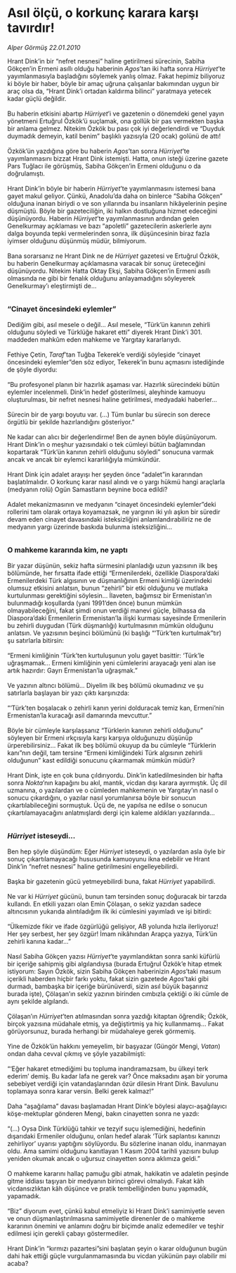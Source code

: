 # Asıl ölçü, o korkunç karara karşı tavırdır!

*Alper Görmüş 22.01.2010*

<div class="taraf_structure_2col_1zq">
<div class="margen_n">



 <p>Hrant Dink’in bir “nefret nesnesi” haline getirilmesi sürecinin, Sabiha Gökçen’in Ermeni asıllı olduğu haberinin <i>Agos</i>’tan iki hafta sonra <i>Hürriyet</i>’te yayımlanmasıyla başladığını söylemek yanlış olmaz. Fakat hepimiz biliyoruz ki böyle bir haber, böyle bir amaç uğruna çalışanlar bakımından uygun bir araç olsa da, “Hrant Dink’i ortadan kaldırma bilinci” yaratmaya yetecek kadar güçlü değildir. <br/><br/>Bu haberin etkisini abartıp <i>Hürriyet</i>’i ve gazetenin o dönemdeki genel yayın yönetmeni Ertuğrul Özkök’ü suçlamak, ona gollük bir pas vermekten başka bir anlama gelmez. Nitekim Özkök bu pası çok iyi değerlendirdi ve “Duyduk duymadık demeyin, katil benim” başlıklı yazısıyla (20 ocak) golünü de attı! <br/><br/>Özkök’ün yazdığına göre bu haberin <i>Agos</i>’tan sonra <i>Hürriyet</i>’te yayımlanmasını bizzat Hrant Dink istemişti. Hatta, onun isteği üzerine gazete Pars Tuğlacı ile görüşmüş, Sabiha Gökçen’in Ermeni olduğunu o da doğrulamıştı. <br/><br/>Hrant Dink’in böyle bir haberin <i>Hürriyet</i>’te yayımlanmasını istemesi bana gayet makul geliyor. Çünkü, Anadolu’da daha on binlerce “Sabiha Gökçen” olduğuna inanan biriydi o ve son yıllarında bu insanların hikâyelerinin peşine düşmüştü. Böyle bir gazeteciliğin, iki halkın dostluğuna hizmet edeceğini düşünüyordu. Haberin <i>Hürriyet</i>’te yayımlanmasının ardından gelen Genelkurmay açıklaması ve bazı “apoletli” gazetecilerin askerlerle aynı dalga boyunda tepki vermelerinden sonra, ilk düşüncesinin biraz fazla iyimser olduğunu düşünmüş müdür, bilmiyorum. <br/><br/>Bana sorarsanız ne Hrant Dink ne de <i>Hürriyet</i> gazetesi ve Ertuğrul Özkök, bu haberin Genelkurmay açıklamasına varacak bir sonuç üreteceğini düşünüyordu. Nitekim Hatta Oktay Ekşi, Sabiha Gökçen’in Ermeni asıllı olmasında ne gibi bir fenalık olduğunu anlayamadığını söyleyerek Genelkurmay’ı eleştirmişti de...<b> <br/><br/><br/><font size="3">“Cinayet öncesindeki eylemler”</font></b> <br/><br/>Dediğim gibi, asıl mesele o değil... Asıl mesele, “Türk’ün kanının zehirli olduğunu söyledi ve Türklüğe hakaret etti” diyerek Hrant Dink’i 301. maddeden mahkûm eden mahkeme ve Yargıtay kararlarıydı. <br/><br/>Fethiye Çetin, <i>Taraf</i>’tan Tuğba Tekerek’e verdiği söyleşide “cinayet öncesindeki eylemler”den söz ediyor, Tekerek’in bunu açmasını istediğinde de şöyle diyordu: <br/><br/>“Bu profesyonel planın bir hazırlık aşaması var. Hazırlık sürecindeki bütün eylemler incelenmeli. Dink’in hedef gösterilmesi, aleyhinde kamuoyu oluşturulması, bir nefret nesnesi haline getirilmesi, medyadaki haberler... <br/><br/>Sürecin bir de yargı boyutu var. (...) Tüm bunlar bu sürecin son derece örgütlü bir şekilde hazırlandığını gösteriyor.” <br/><br/>Ne kadar can alıcı bir değerlendirme! Ben de aynen böyle düşünüyorum. Hrant Dink’in o meşhur yazısındaki o tek cümleyi bütün bağlamından kopartarak “Türk’ün kanının zehirli olduğunu söyledi” sonucuna varmak ancak ve ancak bir eylemci kararlılığıyla mümkündür. <br/><br/>Hrant Dink için adalet arayışı her şeyden önce “adalet”in kararından başlatılmalıdır. O korkunç karar nasıl alındı ve o yargı hükmü hangi araçlarla (medyanın rolü) Ogün Samastların beynine boca edildi? <br/><br/>Adalet mekanizmasının ve medyanın “cinayet öncesindeki eylemler”deki rollerini tam olarak ortaya koyamazsak, ne yargının iki yılı aşkın bir süredir devam eden cinayet davasındaki isteksizliğini anlamlandırabiliriz ne de medyanın yargı üzerinde baskıda bulunma isteksizliğini... <b><br/><br/><br/><font size="3">O mahkeme kararında kim, ne yaptı</font></b> <br/><br/>Bir yazar düşünün, sekiz hafta sürmesini planladığı uzun yazısının ilk beş bölümünde, her fırsatta ifade ettiği “Ermenilerdeki, özellikle Diaspora’daki Ermenilerdeki Türk algısının ve düşmanlığının Ermeni kimliği üzerindeki olumsuz etkisini anlatsın, bunun “zehirli” bir etki olduğunu ve mutlaka kurtulunması gerektiğini söylesin... İlaveten, bağımsız bir Ermenistan’ın bulunmadığı koşullarda (yani 1991’den önce) bunun mümkün olmayabileceğini, fakat şimdi onun verdiği manevi güçle, bilhassa da Diaspora’daki Ermenilerin Ermenistan’la ilişki kurması sayesinde Ermenilerin bu zehirli duygudan (Türk düşmanlığı) kurtulmasının mümkün olduğunu anlatsın. Ve yazısının beşinci bölümünü (ki başlığı “‘Türk’ten kurtulmak”tır) şu satırlarla bitirsin: <br/><br/>“Ermeni kimliğinin ‘Türk’ten kurtuluşunun yolu gayet basittir: ‘Türk’le uğraşmamak... Ermeni kimliğinin yeni cümlelerini arayacağı yeni alan ise artık hazırdır: Gayrı Ermenistan’la uğraşmak.” <br/><br/>Ve yazının altıncı bölümü... Diyelim ilk beş bölümü okumadınız ve şu satırlarla başlayan bir yazı çıktı karşınızda: <br/><br/>“‘Türk’ten boşalacak o zehirli kanın yerini dolduracak temiz kan, Ermeni’nin Ermenistan’la kuracağı asil damarında mevcuttur.” <br/><br/>Böyle bir cümleyle karşılaşsanız “Türklerin kanının zehirli olduğunu” söyleyen bir Ermeni ırkçısıyla karşı karşıya olduğunuzu düşünüp ürperebilirsiniz... Fakat ilk beş bölümü okuyup da bu cümleyle “Türklerin kanı”nın değil, tam tersine “Ermeni kimliğindeki Türk algısının zehirli olduğunun” kast edildiği sonucunu çıkarmamak mümkün müdür? <br/><br/>Hrant Dink, işte en çok buna çıldırıyordu. Dink’in katledilmesinden bir hafta sonra <i>Nokta</i>’nın kapağını bu akıl, mantık, vicdan dışı karara ayırmıştık. Üç dil uzmanına, o yazılardan ve o cümleden mahkemenin ve Yargıtay’ın nasıl o sonucu çıkardığını, o yazılar nasıl yorumlanırsa böyle bir sonucun çıkartılabileceğini sormuştuk. Üçü de, ne yapılsa ne edilse o sonucun çıkartılamayacağını anlatmışlardı dergi için kaleme aldıkları yazılarında...<b><i> <br/><br/><br/><font size="3">Hürriyet </font></i><font size="3">isteseydi...</font></b> <br/><br/>Ben hep şöyle düşündüm: Eğer <i>Hürriyet </i>isteseydi, o yazılardan asla öyle bir sonuç çıkartılamayacağı hususunda kamuoyunu ikna edebilir ve Hrant Dink’in “nefret nesnesi” haline getirilmesini engelleyebilirdi. <br/><br/>Başka bir gazetenin gücü yetmeyebilirdi buna, fakat <i>Hürriyet </i>yapabilirdi. <br/><br/>Ne var ki <i>Hürriyet </i>gücünü, bunun tam tersinden sonuç doğuracak bir tarzda kullandı. En etkili yazarı olan Emin Çölaşan, o sekiz yazıdan sadece altıncısının yukarıda alıntıladığım ilk iki cümlesini yayımladı ve işi bitirdi: <br/><br/>“Ülkemizde fikir ve ifade özgürlüğü gelişiyor, AB yolunda hızla ilerliyoruz! Her şey serbest, her şey özgür! İmam nikâhından Arapça yazıya, Türk’ün zehirli kanına kadar...” <br/><br/>Nasıl Sabiha Gökçen yazısı <i>Hürriyet</i>’te yayımlandıktan sonra sanki küfürlü bir içeriğe sahipmiş gibi algılandıysa (burada Ertuğrul Özkök’e hitap etmek istiyorum: Sayın Özkök, sizin Sabiha Gökçen haberinizin <i>Agos</i>’taki masum içerikli haberden hiçbir farkı yoktu, fakat sizin gazetede <i>Agos</i>’taki gibi durmadı, bambaşka bir içeriğe bürünüverdi, sizin asıl büyük başarınız burada işte), Çölaşan’ın sekiz yazının birinden cımbızla çektiği o iki cümle de aynı şekilde algılandı. <br/><br/>Çölaşan’ın <i>Hürriyet</i>’ten atılmasından sonra yazdığı kitaptan öğrendik; Özkök, birçok yazısına müdahale etmiş, ya değiştirtmiş ya hiç kullanmamış... Fakat görüyorsunuz, burada herhangi bir müdahaleye gerek görmemiş. <br/><br/>Yine de Özkök’ün hakkını yemeyelim, bir başyazar (Güngör Mengi, <i>Vatan</i>) ondan daha cevval çıkmış ve şöyle yazabilmişti: <br/><br/>“‘Eğer hakaret etmediğimi bu topluma inandıramazsam, bu ülkeyi terk ederim’ demiş. Bu kadar lafa ne gerek var? Önce maksadını aşan bir yoruma sebebiyet verdiği için vatandaşlarından özür dilesin Hrant Dink. Bavulunu toplamaya sonra karar versin. Belki gerek kalmaz!” <br/><br/>Daha “aşağılama” davası başlamadan Hrant Dink’e böylesi alaycı-aşağılayıcı köşe-mektuplar gönderen Mengi, bakın cinayetten sonra ne yazdı: <br/><br/>“(...) Oysa Dink Türklüğü tahkir ve tezyif suçu işlemediğini, hedefinin dışarıdaki Ermeniler olduğunu, onları hedef alarak ‘Türk saplantısı kanınızı zehirliyor’ uyarısı yaptığını söylüyordu. Bu sözlerine inanan oldu, inanmayan oldu. Ama samimi olduğunu kanıtlayan 1 Kasım 2004 tarihli yazısını bulup yeniden okumak ancak o uğursuz cinayetten sonra aklımıza geldi.” <br/><br/>O mahkeme kararını hallaç pamuğu gibi atmak, hakikatin ve adaletin peşinde gitme iddiası taşıyan bir medyanın birinci görevi olmalıydı. Fakat kâh vicdansızlıktan kâh düşünce ve pratik tembelliğinden bunu yapmadık, yapamadık. <br/><br/>“Biz” diyorum evet, çünkü kabul etmeliyiz ki Hrant Dink’i samimiyetle seven ve onun düşmanlaştırılmasına samimiyetle direnenler de o mahkeme kararının önemini ve anlamını doğru bir biçimde analiz edemediler ve teşhir edilmesi için gerekli çabayı göstermediler. <br/><br/>Hrant Dink’in “kırmızı pazartesi”sini başlatan şeyin o karar olduğunun bugün dahi hak ettiği güçle vurgulanmamasında bu vicdan yükünün payı olabilir mi acaba?</p>
<br/>
<br/>
<br/>



<br/>


<div id="taraf_not">
</div>

</div>


</div>
